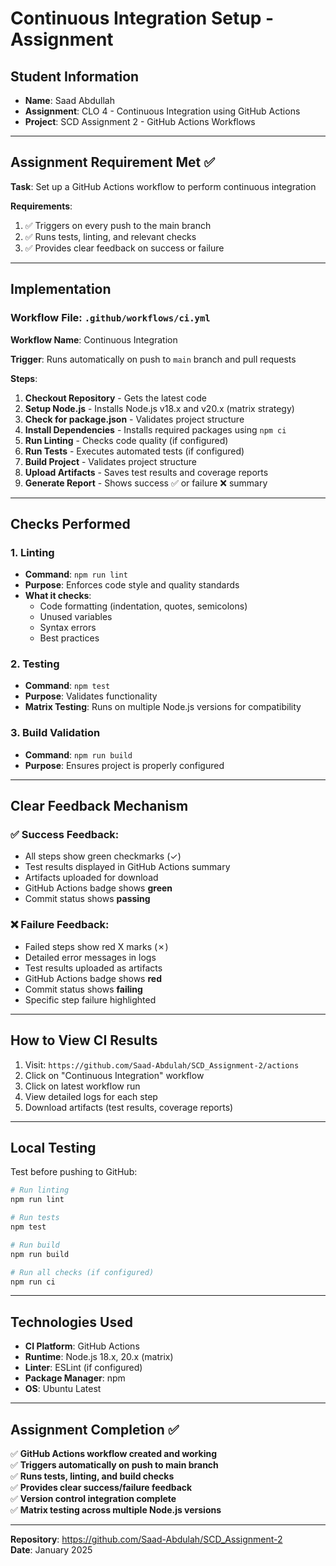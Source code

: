 # Continuous Integration Setup - Assignment

## Student Information
- **Name**: Saad Abdullah
- **Assignment**: CLO 4 - Continuous Integration using GitHub Actions
- **Project**: SCD Assignment 2 - GitHub Actions Workflows

---

## Assignment Requirement Met ✅

**Task**: Set up a GitHub Actions workflow to perform continuous integration

**Requirements**:
1. ✅ Triggers on every push to the main branch
2. ✅ Runs tests, linting, and relevant checks
3. ✅ Provides clear feedback on success or failure

---

## Implementation

### Workflow File: `.github/workflows/ci.yml`

**Workflow Name**: Continuous Integration

**Trigger**: Runs automatically on push to `main` branch and pull requests

**Steps**:
1. **Checkout Repository** - Gets the latest code
2. **Setup Node.js** - Installs Node.js v18.x and v20.x (matrix strategy)
3. **Check for package.json** - Validates project structure
4. **Install Dependencies** - Installs required packages using `npm ci`
5. **Run Linting** - Checks code quality (if configured)
6. **Run Tests** - Executes automated tests (if configured)
7. **Build Project** - Validates project structure
8. **Upload Artifacts** - Saves test results and coverage reports
9. **Generate Report** - Shows success ✅ or failure ❌ summary

---

## Checks Performed

### 1. Linting
- **Command**: `npm run lint`
- **Purpose**: Enforces code style and quality standards
- **What it checks**:
  - Code formatting (indentation, quotes, semicolons)
  - Unused variables
  - Syntax errors
  - Best practices

### 2. Testing
- **Command**: `npm test`
- **Purpose**: Validates functionality
- **Matrix Testing**: Runs on multiple Node.js versions for compatibility

### 3. Build Validation
- **Command**: `npm run build`
- **Purpose**: Ensures project is properly configured

---

## Clear Feedback Mechanism

### ✅ Success Feedback:
- All steps show green checkmarks (✓)
- Test results displayed in GitHub Actions summary
- Artifacts uploaded for download
- GitHub Actions badge shows **green**
- Commit status shows **passing**

### ❌ Failure Feedback:
- Failed steps show red X marks (✗)
- Detailed error messages in logs
- Test results uploaded as artifacts
- GitHub Actions badge shows **red**
- Commit status shows **failing**
- Specific step failure highlighted

---

## How to View CI Results

1. Visit: `https://github.com/Saad-Abdulah/SCD_Assignment-2/actions`
2. Click on "Continuous Integration" workflow
3. Click on latest workflow run
4. View detailed logs for each step
5. Download artifacts (test results, coverage reports)

---

## Local Testing

Test before pushing to GitHub:

```bash
# Run linting
npm run lint

# Run tests
npm test

# Run build
npm run build

# Run all checks (if configured)
npm run ci
```

---

## Technologies Used

- **CI Platform**: GitHub Actions
- **Runtime**: Node.js 18.x, 20.x (matrix)
- **Linter**: ESLint (if configured)
- **Package Manager**: npm
- **OS**: Ubuntu Latest

---

## Assignment Completion ✅

✅ **GitHub Actions workflow created and working**  
✅ **Triggers automatically on push to main branch**  
✅ **Runs tests, linting, and build checks**  
✅ **Provides clear success/failure feedback**  
✅ **Version control integration complete**  
✅ **Matrix testing across multiple Node.js versions**

---

**Repository**: https://github.com/Saad-Abdulah/SCD_Assignment-2  
**Date**: January 2025

